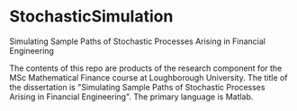 # StochasticSimulation
Simulating Sample Paths of Stochastic Processes Arising in Financial Engineering

The contents of this repo are products of the research component for the MSc Mathematical Finance course at Loughborough University. 
The title of the dissertation is "Simulating Sample Paths of Stochastic Processes Arising in Financial Engineering".
The primary language is Matlab.
